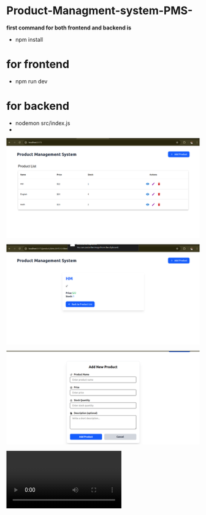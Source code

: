 # Product-Managment-system-PMS-
**first command for both frontend and backend is**
* npm install
# for frontend
* npm run dev
# for backend
* nodemon src/index.js
* 

 ![Screenshots ](frontend/src/assets/1.png)
 
 
 ![Screenshots ](frontend/src/assets/2.png)
  
  
  
 ![Screenshots ](frontend/src/assets/3.png)  
 
 
 
 ![Short vedio ](frontend/src/assets/vid.mp4)
